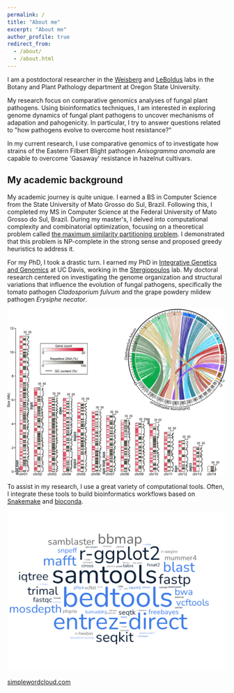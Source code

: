 ```yaml
---
permalink: /
title: "About me"
excerpt: "About me"
author_profile: true
redirect_from: 
  - /about/
  - /about.html
---
```


I am a postdoctoral researcher in the [Weisberg](https://weisberglab.com) and [LeBoldus](https://bpp.oregonstate.edu/users/jared-leboldus) labs in the Botany and Plant Pathology department at Oregon State University.

My research focus on comparative genomics analyses of fungal plant pathogens. Using bioinformatics techniques, I am interested in exploring genome dynamics of fungal plant pathogens to uncover mechanisms of adapation and pahogenicity. In particular, I try to answer questions related to "how pathogens evolve to overcome host resistance?"

In my current research, I use comparative genomics of to investigate how strains of the Eastern Filbert Blight pathogen *Anisogramma anomala* are capable to overcome 'Gasaway' resistance in hazelnut cultivars.



## My academic background


My academic journey is quite unique. I earned a BS in Computer Science from the State University of Mato Grosso do Sul, Brazil. Following this, I completed my MS in Computer Science at the Federal University of Mato Grosso do Sul, Brazil. During my master's, I delved into computational complexity and combinatorial optimization, focusing on a theoretical problem called [the maximum similarity partitioning problem](https://www.inderscienceonline.com/doi/abs/10.1504/IJICA.2016.078727). I demonstrated that this problem is NP-complete in the strong sense and proposed greedy heuristics to address it.

For my PhD, I took a drastic turn. I earned my PhD in [Integrative Genetics and Genomics](https://igg.ucdavis.edu) at UC Davis, working in the [Stergiopoulos](https://caes.ucdavis.edu/people/ioannis-stergiopoulos) lab. My doctoral research centered on investigating the genome organization and structural variations that influence the evolution of fungal pathogens, specifically the tomato pathogen *Cladosporium fulvum* and the grape powdery mildew pathogen *Erysiphe necator*.


![text](images/CFR5_DS.png "Ffulvia_comparison")



To assist in my research, I use a great variety of computational tools. Often, I integrate these tools to build bioinformatics workflows based on [Snakemake](https://snakemake-wrappers.readthedocs.io/en/stable/) and [bioconda](http://bioconda.github.io).


![text](images/software_cloud.png "title")

[simplewordcloud.com](https://simplewordcloud.com)